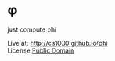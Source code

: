 φ
===
just compute phi

Live at: http://cs1000.github.io/phi  
License [Public Domain](https://github.com/CS1000/phi/blob/master/LICENSE)
